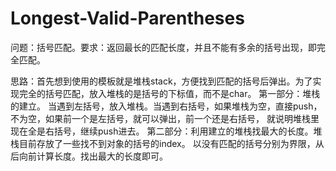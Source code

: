 # Longest-Valid-Parentheses

问题：括号匹配。要求：返回最长的匹配长度，并且不能有多余的括号出现，即完全匹配。

思路：首先想到使用的模板就是堆栈stack，方便找到匹配的括号后弹出。为了实现完全的括号匹配，放入堆栈的是括号的下标值，而不是char。
第一部分：堆栈的建立。
         当遇到左括号，放入堆栈。当遇到右括号，如果堆栈为空，直接push，不为空，如果前一个是左括号，就可以弹出，前一个还是右括号，
         就说明堆栈里现在全是右括号，继续push进去。
第二部分：利用建立的堆栈找最大的长度。堆栈目前存放了一些找不到对象的括号的index。
         以没有匹配的括号分别为界限，从后向前计算长度。找出最大的长度即可。
         
         

